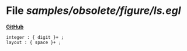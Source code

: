 # File _samples/obsolete/figure/ls.egl_
**[GitHub](https://github.com/softlang/yas/blob/master/samples/obsolete/figure/ls.egl)**
```
integer : { digit }+ ;
layout : { space }+ ;
```

